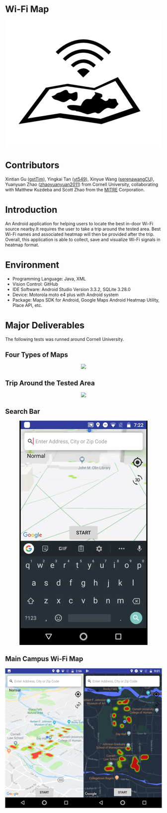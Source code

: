 # Wi-Fi Map

<p align="center">
  <img src="/resource/image/ic_logo.png">
</p>


# Contributors

Xintian Gu ([gxtTim](https://github.com/gxtTim)), Yingkai Tan ([yt549](https://github.com/yt549)), Xinyue Wang ([serenawangCU](https://github.com/serenawangCU)), Yuanyuan Zhao ([zhaoyuanyuan2011](https://github.com/zhaoyuanyuan2011)) from Cornell University, collaborating with Matthew Kuzdeba and Scott Zhao from the [MITRE](https://www.mitre.org/) Corporation.

# Introduction

An Android application for helping users to locate the best in-door Wi-Fi source nearby.It requires the user to take a trip around the tested area. Best Wi-Fi names and associated heatmap will then be provided after the trip. Overall, this application is able to collect, save and visualize Wi-Fi signals in heatmap format.

# Environment

- Programming Language: Java, XML
- Vision Control: GitHub
- IDE Software: Android Studio Version 3.3.2, SQLite 3.28.0
- Device: Motorola moto e4 plus with Android system
- Package: Maps SDK for Android, Google Maps Android Heatmap Utility, Place API, etc.

# Major Deliverables

The following tests was runned around Cornell University.

## Four Types of Maps

<p align="center">
  <img src="/resource/gif/ui.gif">
</p>

## Trip Around the Tested Area

<p align="center">
  <img src="/resource/gif/walk.gif">
</p>

## Search Bar

<p align="center">
  <img src="/resource/gif/search_bar.gif">
</p> 

## Main Campus Wi-Fi Map
<p align="center">
  <img src="/resource/image/overall_day.png" width="50%"><img src="/resource/image/overall_night.png" width="50%"> 
</p>
